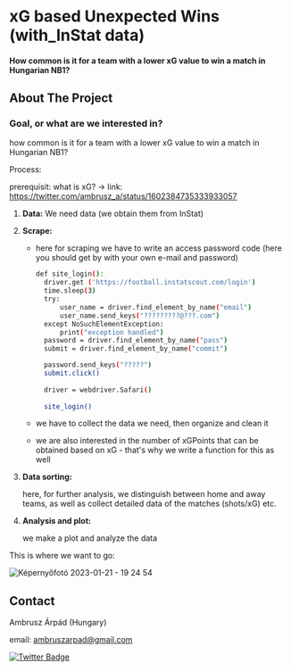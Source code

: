 # xG based Unexpected Wins (with_InStat data)
#### How common is it for a team with a lower xG value to win a match in Hungarian NB1?



<!-- ABOUT THE PROJECT -->
## About The Project


### Goal, or what are we interested in?

how common is it for a team with a lower xG value to win a match in Hungarian NB1?

Process:

prerequisit:
what is xG? -> link: https://twitter.com/ambrusz_a/status/1602384735333933057

1. **Data:**
   We need data (we obtain them from InStat)

2. **Scrape:**

   - here for scraping we have to write an access password code (here you should get by with your own e-mail and password)
     ``` sh
     def site_login():
       driver.get ('https://football.instatscout.com/login')
       time.sleep(3)
       try:
           user_name = driver.find_element_by_name("email")
           user_name.send_keys("?????????@???.com")
       except NoSuchElementException:
           print("exception handled")
       password = driver.find_element_by_name("pass")
       submit = driver.find_element_by_name("commit")

       password.send_keys("?????")
       submit.click()
       
       driver = webdriver.Safari()
       
       site_login()
      ```

   - we have to collect the data we need, then organize and clean it
   - we are also interested in the number of xGPoints that can be obtained based on xG - that's why we write a function for this as well

3. **Data sorting:**
   
   here, for further analysis, we distinguish between home and away teams, as well as collect detailed data of the matches (shots/xG) etc.
   
   
4. **Analysis and plot:**

   we make a plot and analyze the data



This is where we want to go:

![Képernyőfotó 2023-01-21 - 19 24 54](https://user-images.githubusercontent.com/66861232/213881591-673d1390-591f-46f9-a606-0932a0c695b0.png)



<!-- CONTACT -->
## Contact

Ambrusz Árpád (Hungary)

email: ambruszarpad@gmail.com

<div id="badges">
  <a href="https://twitter.com/ambrusz_a">
    <img src="https://img.shields.io/badge/Twitter-blue?style=for-the-badge&logo=twitter&logoColor=white" alt="Twitter Badge"/>
  </a>
</div>


